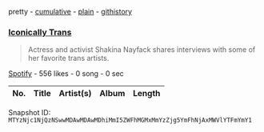 pretty - [cumulative](/playlists/cumulative/37i9dQZF1DXdWPvraqd9Z2.md) - [plain](/playlists/plain/37i9dQZF1DXdWPvraqd9Z2) - [githistory](https://github.githistory.xyz/mackorone/spotify-playlist-archive/blob/main/playlists/plain/37i9dQZF1DXdWPvraqd9Z2)

### [Iconically Trans](https://open.spotify.com/playlist/37i9dQZF1DXdWPvraqd9Z2)

> Actress and activist Shakina Nayfack shares interviews with some of her favorite trans artists.

[Spotify](https://open.spotify.com/user/spotify) - 556 likes - 0 song - 0 sec

| No. | Title | Artist(s) | Album | Length |
|---|---|---|---|---|

Snapshot ID: `MTYzNjc1NjQzNSwwMDAwMDAwMDhiMmI5ZWFhMGMxMmYzZjg5YmFhNjAxMWVlYTFmYmY1`
